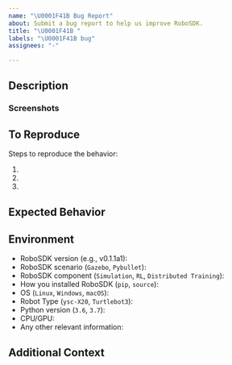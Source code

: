 ```yaml
---
name: "\U0001F41B Bug Report"
about: Submit a bug report to help us improve RoboSDK.
title: "\U0001F41B "
labels: "\U0001F41B bug"
assignees: "-"

---
```


## Description

<!--A clear and concise description of what the problem is.-->

### Screenshots

<!--If applicable, add screenshots to help explain your problem.-->

## To Reproduce

Steps to reproduce the behavior:

1.
2.
3.

<!-- If you have a code sample, error messages or stack traces, please provide it here as well. -->

## Expected Behavior

<!--A clear and concise description of what you expected to happen.-->

## Environment

- RoboSDK version (e.g., v0.1.1a1):
- RoboSDK scenario (`Gazebo`, `Pybullet`):
- RoboSDK component (`Simulation`, `RL`, `Distributed Training`):
- How you installed RoboSDK (`pip`, `source`):
- OS (`Linux`, `Windows`, `macOS`):
- Robot Type (`ysc-X20`, `Turtlebot3`):
- Python version (`3.6`, `3.7`):
- CPU/GPU:
- Any other relevant information:

## Additional Context

<!--Add any other context about the problem here.-->

